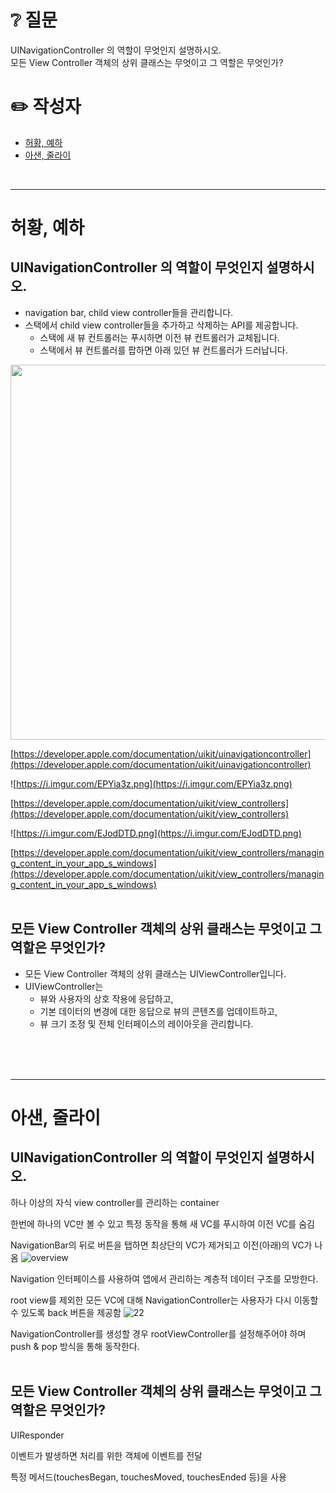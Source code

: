 # ❔ 질문
UINavigationController 의 역할이 무엇인지 설명하시오.<br />
모든 View Controller 객체의 상위 클래스는 무엇이고 그 역할은 무엇인가?<br />

# ✏️ 작성자
- [허황, 예하](#허황-예하)
- [아샌, 줄라이](#아샌-줄라이)
<br />

---

# 허황, 예하
## UINavigationController 의 역할이 무엇인지 설명하시오.

- navigation bar, child view controller들을 관리합니다.
- 스택에서 child view controller들을 추가하고 삭제하는 API를 제공합니다.
    - 스택에 새 뷰 컨트롤러는 푸시하면 이전 뷰 컨트롤러가 교체됩니다.
    - 스택에서 뷰 컨트롤러를 팝하면 아래 있던 뷰 컨트롤러가 드러납니다.

<img src = "https://i.imgur.com/FlQgu2F.png" width =600>

[https://developer.apple.com/documentation/uikit/uinavigationcontroller](https://developer.apple.com/documentation/uikit/uinavigationcontroller)

![https://i.imgur.com/EPYia3z.png](https://i.imgur.com/EPYia3z.png)

[https://developer.apple.com/documentation/uikit/view_controllers](https://developer.apple.com/documentation/uikit/view_controllers)

![https://i.imgur.com/EJodDTD.png](https://i.imgur.com/EJodDTD.png)

[https://developer.apple.com/documentation/uikit/view_controllers/managing_content_in_your_app_s_windows](https://developer.apple.com/documentation/uikit/view_controllers/managing_content_in_your_app_s_windows)
<br />
<br />

## 모든 View Controller 객체의 상위 클래스는 무엇이고 그 역할은 무엇인가?

- 모든 View Controller 객체의 상위 클래스는 UIViewController입니다.
- UIViewController는
    - 뷰와 사용자의 상호 작용에 응답하고,
    - 기본 데이터의 변경에 대한 응답으로 뷰의 콘텐츠를 업데이트하고,
    - 뷰 크기 조정 및 전체 인터페이스의 레이아웃을 관리합니다.
<br />
<br />
<br />

---

# 아샌, 줄라이
## UINavigationController 의 역할이 무엇인지 설명하시오.

하나 이상의 자식 view controller를 관리하는 container

한번에 하나의 VC만 볼 수 있고 특정 동작을 통해 새 VC를 푸시하여 이전 VC를 숨김

NavigationBar의 뒤로 버튼을 탭하면 최상단의 VC가 제거되고 이전(아래)의 VC가 나옴
![overview](https://user-images.githubusercontent.com/81469717/188273583-98c6adb9-0d35-4fb0-9466-536a20533db7.png)


Navigation 인터페이스를 사용하여 앱에서 관리하는 계층적 데이터 구조를 모방한다.

root view를 제외한 모든 VC에 대해 NavigationController는 사용자가 다시 이동할 수 있도록 back 버튼을 제공함
![22](https://user-images.githubusercontent.com/81469717/188273595-b20e6902-21ed-44c8-9ee2-f62f6c3db239.png)


NavigationController를 생성할 경우 rootViewController를 설정해주어야 하며 push & pop 방식을 통해 동작한다.
<br />
<br />

## 모든 View Controller 객체의 상위 클래스는 무엇이고 그 역할은 무엇인가?

UIResponder

이벤트가 발생하면 처리를 위한 객체에 이벤트를 전달

특정 메서드(touchesBegan, touchesMoved, touchesEnded 등)을 사용
<br />
<br />
<br />
